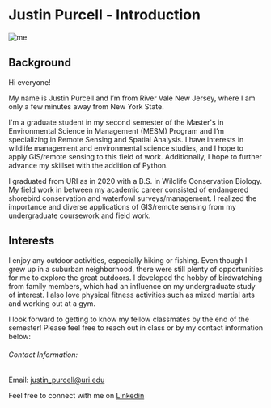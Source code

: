 # Justin Purcell - Introduction
![me](https://user-images.githubusercontent.com/123785630/236307584-a424dcf2-5510-4ab8-8bca-792847b8d35b.jpg)
## Background

Hi everyone!

My name is Justin Purcell and I’m from River Vale New Jersey, where I am only a few minutes away from New York State. 

I'm a graduate student in my second semester of the Master's in Environmental Science in Management (MESM) Program and I’m specializing in Remote Sensing and Spatial Analysis. I have interests in wildlife management and environmental science studies, and I hope to apply GIS/remote sensing to this field of work. Additionally, I hope to further advance my skillset with the addition of Python. 

I graduated from URI as in 2020 with a B.S. in Wildlife Conservation Biology. My field work in between my academic career consisted of endangered shorebird conservation and waterfowl surveys/management. I realized the importance and diverse applications of GIS/remote sensing from my undergraduate coursework and field work. 

## Interests


I enjoy any outdoor activities, especially hiking or fishing. Even though I grew up in a suburban neighborhood, there were still plenty of opportunities for me to explore the great outdoors. I developed the hobby of birdwatching from family members, which had an influence on my undergraduate study of interest. I also love physical fitness activities such as mixed martial arts and working out at a gym. 

I look forward to getting to know my fellow classmates by the end of the semester! Please feel free to reach out in class or by my contact information below:

###### Contact Information:

Email: justin_purcell@uri.edu

Feel free to connect with me on [Linkedin](https://www.linkedin.com/in/justinpurcell20/)
